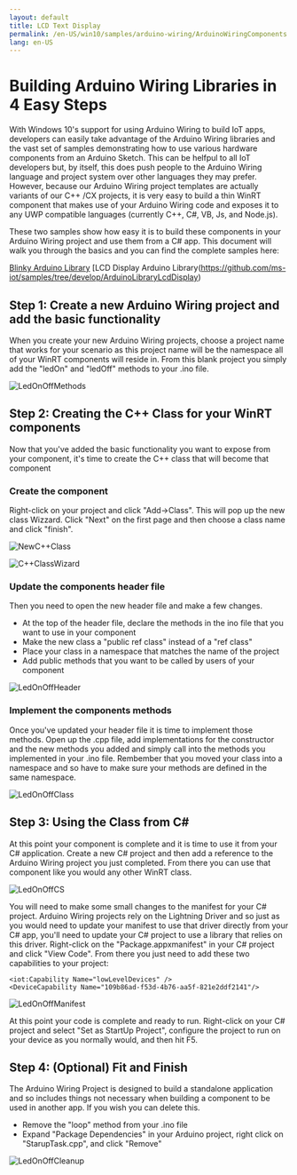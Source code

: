```yaml
---
layout: default
title: LCD Text Display
permalink: /en-US/win10/samples/arduino-wiring/ArduinoWiringComponents.htm
lang: en-US
---
```


# Building Arduino Wiring Libraries in 4 Easy Steps

With Windows 10's support for using Arduino Wiring to build IoT apps, developers can easily take advantage of the Arduino Wiring libraries and the vast set of samples demonstrating how to use various hardware components from an Arduino Sketch. This can be helfpul to all IoT developers but, by itself, this does push people to the Arduino Wiring language and project system over other languages they may prefer.  However, because our Arduino Wiring project templates are actually variants of our C++ /CX projects, it is very easy to build a thin WinRT component that makes use of your Arduino Wiring code and exposes it to any UWP compatible languages (currently C++, C#, VB, Js, and Node.js). 

These two samples show how easy it is to build these components in your Arduino Wiring project and use them from a C# app. This document will walk you through the basics and you can find the complete samples here: 

[Blinky Arduino Library](https://github.com/ms-iot/samples/tree/develop/ArduinoLibraryBlinky)
[LCD Display Arduino Library(https://github.com/ms-iot/samples/tree/develop/ArduinoLibraryLcdDisplay)

## Step 1: Create a new Arduino Wiring project and add the basic functionality

When you create your new Arduino Wiring projects, choose a project name that works for your scenario as this project name will be the namespace all of your WinRT components will reside in. From this blank project you simply add the "ledOn" and "ledOff" methods to your .ino file. 

![LedOnOffMethods]({{site.baseurl}}/Resources/images/arduino_wiring/ArduinoWiringComponent/LedOnOffMethods.png) 

## Step 2: Creating the C++ Class for your WinRT components

Now that you've added the basic functionality you want to expose from your component, it's time to create the C++ class that will become that component

### Create the component
Right-click on your project and click "Add->Class". This will pop up the new class Wizzard. Click "Next" on the first page and then choose a class name and click "finish". 

![NewC++Class]({{site.baseurl}}/Resources/images/arduino_wiring/ArduinoWiringComponent/NewC++Class.png) 

![C++ClassWizard]({{site.baseurl}}/Resources/images/arduino_wiring/ArduinoWiringComponent/C++ClassWizzard.png) 

### Update the components header file
Then you need to open the new header file and make a few changes. 

* At the top of the header file, declare the methods in the ino file that you want to use in your component
* Make the new class a "public ref class" instead of a "ref class"
* Place your class in a namespace that matches the name of the project
* Add public methods that you want to be called by users of your component

![LedOnOffHeader]({{site.baseurl}}/Resources/images/arduino_wiring/ArduinoWiringComponent/LedOnOffHeader.png) 

### Implement the components methods

Once you've updated your header file it is time to implement those methods. Open up the .cpp file, add implementations for the constructor and the new methods you added and simply call into the methods you implemented in your .ino file. Rembember that you moved your class into a namespace and so have to make sure your methods are defined in the same namespace. 

![LedOnOffClass]({{site.baseurl}}/Resources/images/arduino_wiring/ArduinoWiringComponent/LedOnOffClass.png) 

## Step 3: Using the Class from C#
At this point your component is complete and it is time to use it from your C# application. Create a new C# project and then add a reference to the Arduino Wiring project you just completed. From there you can use that component like you would any other WinRT class. 

![LedOnOffCS]({{site.baseurl}}/Resources/images/arduino_wiring/ArduinoWiringComponent/LedOnOffCS.png) 


You will need to make some small changes to the manifest for your C# project. Arduino Wiring projects rely on the Lightning Driver and so just as you would need to update your manifest to use that driver directly from your C# app, you'll need to update your C# project to use a library that relies on this driver. Right-click on the "Package.appxmanifest" in your C# project and click "View Code". From there you just need to add these two capabilities to your project: 

    <iot:Capability Name="lowLevelDevices" />
    <DeviceCapability Name="109b86ad-f53d-4b76-aa5f-821e2ddf2141"/>

![LedOnOffManifest]({{site.baseurl}}/Resources/images/arduino_wiring/ArduinoWiringComponent/LedOnOffManifest.png) 

At this point your code is complete and ready to run. Right-click on your C# project and select "Set as StartUp Project", configure the project to run on your device as you normally would, and then hit F5. 

## Step 4: (Optional) Fit and Finish
The Arduino Wiring Project is designed to build a standalone application and so includes things not necessary when building a component to be used in another app. If you wish you can delete this. 

* Remove the "loop" method from your .ino file
* Expand "Package Dependencies" in your Arduino project, right click on "StarupTask.cpp", and click "Remove"

![LedOnOffCleanup]({{site.baseurl}}/Resources/images/arduino_wiring/ArduinoWiringComponent/LedOnOffCleanup.png) 